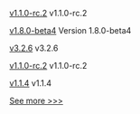 
[v1.1.0-rc.2](https://github.com/hyperledger/firefly/releases/tag/v1.1.0-rc.2) v1.1.0-rc.2

[v1.8.0-beta4](https://github.com/hyperledger-labs/hlf-operator/releases/tag/v1.8.0-beta4) Version 1.8.0-beta4

[v3.2.6](https://github.com/hyperledger/firefly-ethconnect/releases/tag/v3.2.6) v3.2.6

[v1.1.0-rc.2](https://github.com/hyperledger/firefly-ui/releases/tag/v1.1.0-rc.2) v1.1.0-rc.2

[v1.1.4](https://github.com/hyperledger/firefly-evmconnect/releases/tag/v1.1.4) v1.1.4


[See more >>>](https://start-here.hyperledger.org/releases)
